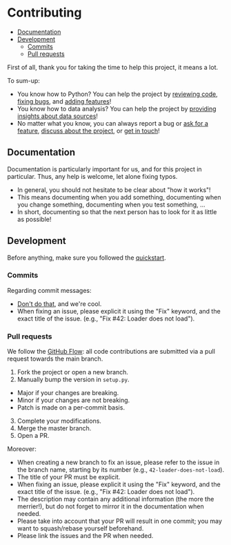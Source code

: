 # Contributing

- [Documentation](#documentation)
- [Development](#development)
  * [Commits](#commits)
  * [Pull requests](#pull-requests)

First of all, thank you for taking the time to help this project, it means a lot.

To sum-up:
* You know how to Python? You can help the project by [reviewing code](https://github.com/AMustache/Gratte-Papier/pulls), [fixing bugs](https://github.com/AMustache/Gratte-Papier/issues), and [adding features](https://github.com/AMustache/Gratte-Papier/issues)!
* You know how to data analysis? You can help the project by [providing insights about data sources](https://github.com/AMustache/Gratte-Papier/wiki)!
* No matter what you know, you can always report a bug or [ask for a feature](https://github.com/AMustache/Gratte-Papier/issues), [discuss about the project](https://github.com/AMustache/Gratte-Papier/discussions), or [get in touch](mailto:stache@stache.cat)!

## Documentation

Documentation is particularly important for us, and for this project in particular. Thus, any help is welcome, let alone fixing typos.

- In general, you should not hesitate to be clear about "how it works"!
- This means documenting when you add something, documenting when you change something, documenting when you test something, ...
- In short, documenting so that the next person has to look for it as little as possible!

## Development

Before anything, make sure you followed the [quickstart](./README.md#Setup).

### Commits

Regarding commit messages:
- [Don't do that](https://xkcd.com/1296/), and we're cool.
- When fixing an issue, please explicit it using the "Fix" keyword, and the exact title of the issue. (e.g., "Fix #42: Loader does not load").

### Pull requests

We follow the [GitHub Flow](https://docs.github.com/en/get-started/quickstart/github-flow): all code contributions are submitted via a pull request towards the main branch.

1. Fork the project or open a new branch.
2. Manually bump the version in `setup.py`.
  - Major if your changes are breaking.
  - Minor if your changes are not breaking.
  - Patch is made on a per-commit basis.
3. Complete your modifications.
4. Merge the master branch.
5. Open a PR.

Moreover:
- When creating a new branch to fix an issue, please refer to the issue in the branch name, starting by its number (e.g., `42-loader-does-not-load`).
- The title of your PR must be explicit.
- When fixing an issue, please explicit it using the "Fix" keyword, and the exact title of the issue. (e.g., "Fix #42: Loader does not load").
- The description may contain any additional information (the more the merrier!), but do not forget to mirror it in the documentation when needed.
- Please take into account that your PR will result in one commit; you may want to squash/rebase yourself beforehand.
- Please link the issues and the PR when needed.

